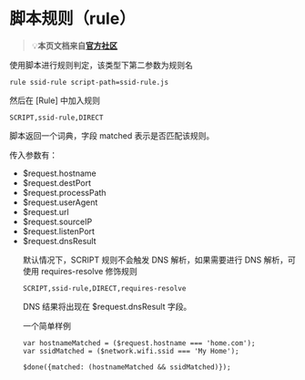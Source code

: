 # 脚本规则（rule）
 > 💡**本页文档来自[官方社区](https://community.nssurge.com/d/33-scripting)**

使用脚本进行规则判定，该类型下第二参数为规则名

`rule ssid-rule script-path=ssid-rule.js`

然后在 [Rule] 中加入规则

`SCRIPT,ssid-rule,DIRECT`

脚本返回一个词典，字段 matched<Boolean> 表示是否匹配该规则。

传入参数有：

- $request.hostname<String>
- $request.destPort<Number>
- $request.processPath<String>
- $request.userAgent<String>
- $request.url<String>
- $request.sourceIP<String>
- $request.listenPort<Number>
- $request.dnsResult<Object>

默认情况下，SCRIPT 规则不会触发 DNS 解析，如果需要进行 DNS 解析，可使用 requires-resolve 修饰规则

`SCRIPT,ssid-rule,DIRECT,requires-resolve`

DNS 结果将出现在 $request.dnsResult 字段。

一个简单样例

```
var hostnameMatched = ($request.hostname === 'home.com');
var ssidMatched = ($network.wifi.ssid === 'My Home');

$done({matched: (hostnameMatched && ssidMatched)});
```